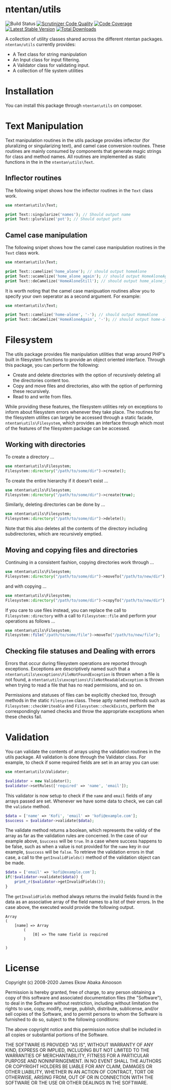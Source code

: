 ntentan/utils
=============
![Build Status](https://github.com/ntentan/utils/actions/workflows/phpunit/badge.svg)
[![Scrutinizer Code Quality](https://scrutinizer-ci.com/g/ntentan/utils/badges/quality-score.png?b=main)](https://scrutinizer-ci.com/g/ntentan/utils/?branch=master)
[![Code Coverage](https://scrutinizer-ci.com/g/ntentan/utils/badges/coverage.png?b=main)](https://scrutinizer-ci.com/g/ntentan/utils/?branch=master)
[![Latest Stable Version](https://poser.pugx.org/ntentan/utils/version.svg)](https://packagist.org/packages/ntentan/utils)
[![Total Downloads](https://poser.pugx.org/ntentan/utils/downloads.svg)](https://packagist.org/packages/ntentan/utils)

A collection of utility classes shared across the different ntentan packages.
`ntentan/utils` currently provides:
 - A Text class for string manipulation
 - An Input class for input filtering.
 - A Validator class for validating input.
 - A collection of file system utilities

Installation
============
You can install this package through `ntentan\utils` on composer.

Text Manipulation
=================
Text manipulation routines in the utils package provides inflector (for 
pluralizing or singularizing text), and camel case conversion routines. These 
routines are mainly consumed by components that generate magic strings for 
class and method names. All routines are implemented as static functions in the 
in the `ntentan\utils\Text`.

## Inflector routines
The following snipet shows how the inflector routines in the `Text` class work.

````php
use ntentan\utils\Text;

print Text::singularize('names'); // Should output name
print Text::pluralize('pot'); // Should output pots
````

## Camel case manipulation
The following snipet shows how the camel case manipulation routines in the `Text`
class work.

````php
use ntentan\utils\Text;

print Text::camelize('home_alone'); // should output homeAlone
print Text::ucamelize('home_alone_again'); // should output HomeAloneAgain
print Text::deCamelize('HomeAloneStill'); // should output home_alone_still
````

It is worth noting that the camel case manipuation routines allow you to 
specify your own seperator as a second argument. For example:

````php
use ntentan\utils\Text;

print Text::camelize('home-alone', '-'); // should output HomeAlone
print Text::deCamelize('HomeAloneAgain', '-'); // should output home-alone-again

````

Filesystem
==========
The utils package provides file manipulation utilities that wrap around PHP's built in 
filesystem functions to provide an object oriented interface. Through this package, 
you can perform the following:

   - Create and delete directories with the option of recursively deleting all the directories content too.
   - Copy and move files and directories, also with the option of performing these recursively.
   - Read to and write from files.
   
While providing these features, the filesystem utilities rely on exceptions to inform
about filesystem errors whenever they take place. The routines for the filesystem utilites
can largely be accessed through a static facade, `ntentan\utils\Filesystem`, which provides
an interface through which most of the features of the filesystem package can be accessed.

Working with directories
------------------------
To create a directory ...

````php
use ntentan\utils\Filesystem;
Filesystem::directory("/path/to/some/dir")->create();
````  

To create the entire hierarchy if it doesn't exist ...
````php
use ntentan\utils\Filesystem;
Filesystem::directory("/path/to/some/dir")->create(true);
```` 

Similarly, deleting directories can be done by ...
````php
use ntentan\utils\Filesystem;
Filesystem::directory("/path/to/some/dir")->delete();
````  
Note that this also deletes all the contents of the directory including subdirectories,
which are recursively emptied.

Moving and copying files and directories
----------------------------------------
Continuing in a consistent fashion, copying directories work through ...

````php
use ntentan\utils\Filesystem;
Filesystem::directory("/path/to/some/dir")->moveTo("/path/to/new/dir");
````  
and with copying ...

````php
use ntentan\utils\Filesystem;
Filesystem::directory("/path/to/some/dir")->copyTo("/path/to/new/dir");
````  

If you care to use files instead, you can replace the call to `Filesystem::directory` with
a call to `Filesystem::file` and perform your operations as follows ...

````php
use ntentan\utils\Filesystem;
Filesystem::file("/path/to/some/file")->moveTo("/path/to/new/file");
````  

Checking file statuses and Dealing with errors
----------------------------------------------
Errors that occur during filesystem operations are reported through exceptions. Exceptions
are descriptively named such that a `ntentan\utils\exceptions\FileNotFoundException` is thrown
when a file is not found, a `ntentan\utils\exceptions\FileNotReadableException` is thrown
when trying to read a file that has no read permisions, and so on.

Permissions and statuses of files can be explicitly checked too, through methods in the
static `Filesystem` class. These aptly named methods such as `Filesystem::checkWriteable` and
`Filesystem::checkExists`, perform the correspondingly named checks and throw the appropriate
exceptions when these checks fail.


Validation
==========
You can validate the contents of arrays using the validation routines in the utils package. All validation is done
through the Validator class. For example, to check if some required fields are set in an array you can use:

````php
use ntentan\utils\Validator;

$validator = new Validator();
$validator->setRules(['required' => 'name', 'email']);
`````

This validator is now setup to check if the `name` and `email` fields of any arrays passed are set. Whenever we have
some data to check, we can call the `validate` method.

````php
$data = ['name' => 'Kofi', 'email' => 'kofi@example.com'];
$success = $validator->validate($data);
````

The validate method returns a boolean, which represents the validy of the array as far as the validation rules are 
concerned. In the case of our example above, `$success` will be `true`. In a case where success happens to be false, 
such as when a value is not provided for the `name` key in our example, `$success` will be `false`. To retrieve the
validation errors in that case, a call to the `getInvalidFields()` method of the validation object can be made. 

````php
$data = ['email' => 'kofi@example.com'];
if(!$validator->validate($data)) {
    print_r($validator->getInvalidFields());
}
````

The `getInvalidFields` method always returns the invalid fields found in the data as an associative array of the 
field names to a list of their errors. In the case above, the executed would provide the following output.

````
Array
(
    [name] => Array
        (
            [0] => The name field is required
        )

)
````

License
=======
Copyright (c) 2008-2020 James Ekow Abaka Ainooson

Permission is hereby granted, free of charge, to any person obtaining a copy of
this software and associated documentation files (the "Software"), to deal in
the Software without restriction, including without limitation the rights to
use, copy, modify, merge, publish, distribute, sublicense, and/or sell copies of
the Software, and to permit persons to whom the Software is furnished to do so,
subject to the following conditions:

The above copyright notice and this permission notice shall be included in all
copies or substantial portions of the Software.

THE SOFTWARE IS PROVIDED "AS IS", WITHOUT WARRANTY OF ANY KIND, EXPRESS OR
IMPLIED, INCLUDING BUT NOT LIMITED TO THE WARRANTIES OF MERCHANTABILITY, FITNESS
FOR A PARTICULAR PURPOSE AND NONINFRINGEMENT. IN NO EVENT SHALL THE AUTHORS OR
COPYRIGHT HOLDERS BE LIABLE FOR ANY CLAIM, DAMAGES OR OTHER LIABILITY, WHETHER
IN AN ACTION OF CONTRACT, TORT OR OTHERWISE, ARISING FROM, OUT OF OR IN
CONNECTION WITH THE SOFTWARE OR THE USE OR OTHER DEALINGS IN THE SOFTWARE.
